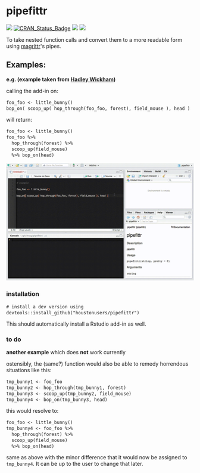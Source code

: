 # pipefittr

[![](https://travis-ci.org/HoustonUseRs/pipefittr.svg?branch=master)](https://travis-ci.org/HoustonUseRs/pipefittr)
[![CRAN_Status_Badge](http://www.r-pkg.org/badges/version/pipefittr)](https://cran.r-project.org/package=pipefittr)
![](http://cranlogs.r-pkg.org/badges/pipefittr?color=yellow)
![](http://cranlogs.r-pkg.org/badges/grand-total/pipefittr?color=yellowgreen)

To take nested function calls and convert them to a more readable form using [magrittr](https://github.com/smbache/magrittr)'s pipes.


## Examples:
**e.g. (example taken from [Hadley Wickham](https://github.com/hadley))**

calling the add-in on:

    foo_foo <- little_bunny()
    bop_on( scoop_up( hop_through(foo_foo, forest), field_mouse ), head )
    

will return:

    foo_foo <- little_bunny()
    foo_foo %>% 
      hop_through(forest) %>% 
      scoop_up(field_mouse) 
      %>% bop_on(head)
    
![](https://raw.githubusercontent.com/HoustonUseRs/pipefittr/master/examples/example.gif)


### installation

```
# install a dev version using
devtools::install_github("houstonusers/pipefittr")
```

This should automatically install a Rstudio add-in as well.


### to do

**another example** which does **not** work currently

ostensibly, the (same?) function would also be able to remedy horrendous situations like this:

    tmp_bunny1 <- foo_foo
    tmp_bunny2 <- hop_through(tmp_bunny1, forest)
    tmp_bunny3 <- scoop_up(tmp_bunny2, field_mouse)
    tmp_bunny4 <- bop_on(tmp_bunny3, head)
    
this would resolve to:

    foo_foo <- little_bunny()
    tmp_bunny4 <- foo_foo %>% 
      hop_through(forest) %>% 
      scoop_up(field_mouse) 
      %>% bop_on(head)
    
same as above with the minor difference that it would now be assigned to `tmp_bunny4`. 
It can be up to the user to change that later.


<!--
### some disorganized ideas on how the function could work:

steps:

1. collapse all new-lines within parentheses
2. parse the order of operations
3. construct and return the pipe
-->
